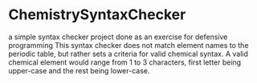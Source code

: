 # ChemistrySyntaxChecker
a simple syntax checker project done as an exercise for defensive programming
This syntax checker does not match element names to the periodic table, but rather sets a criteria for valid chemical syntax.
A valid chemical element would range from 1 to 3 characters, first letter being upper-case and the rest being lower-case.
